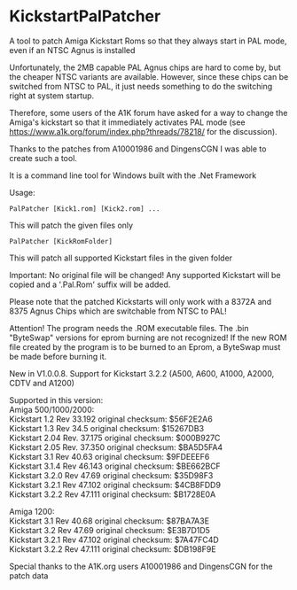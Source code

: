 # KickstartPalPatcher
A tool to patch Amiga Kickstart Roms so that they always start in PAL mode, even if an NTSC Agnus is installed 

Unfortunately, the 2MB capable PAL Agnus chips are hard to come by, but the cheaper NTSC variants are available.
However, since these chips can be switched from NTSC to PAL, it just needs something to do the switching right at system startup.

Therefore, some users of the A1K forum have asked for a way to change the Amiga's kickstart so that it immediately activates PAL mode (see https://www.a1k.org/forum/index.php?threads/78218/ for the discussion).

Thanks to the patches from A10001986 and DingensCGN I was able to create such a tool.

It is a command line tool for Windows built with the .Net Framework

Usage:
```
PalPatcher [Kick1.rom] [Kick2.rom] ...
```
This will patch the given files only

```
PalPatcher [KickRomFolder]
```
This will patch all supported Kickstart files in the given folder

Important: No original file will be changed!
Any supported Kickstart will be copied and a '.Pal.Rom' suffix will be added.

Please note that the patched Kickstarts will only work with a 8372A and 8375 Agnus Chips
which are switchable from NTSC to PAL!<br/>

Attention! The program needs the .ROM executable files. 
The .bin "ByteSwap" versions for eprom burning are not recognized!
If the new ROM file created by the program is to be burned to an Eprom, a ByteSwap must be made before burning it.

New in V1.0.0.8.
Support for Kickstart 3.2.2 (A500, A600, A1000, A2000, CDTV and A1200)

Supported in this version:<br/>
Amiga 500/1000/2000:<br/>
Kickstart 1.2 Rev 33.192 original checksum: $56F2E2A6<br/>
Kickstart 1.3 Rev 34.5 original checksum: $15267DB3<br/>
Kickstart 2.04 Rev. 37.175 original checksum: $000B927C<br/>
Kickstart 2.05 Rev. 37.350 original checksum: $BA5D5FA4<br/>
Kickstart 3.1 Rev 40.63 original checksum: $9FDEEEF6<br/>
Kickstart 3.1.4 Rev 46.143 original checksum: $BE662BCF<br/>
Kickstart 3.2.0 Rev 47.69 original checksum: $35D98F3<br/>
Kickstart 3.2.1 Rev 47.102 original checksum: $4CB8FDD9<br/>
Kickstart 3.2.2 Rev 47.111 original checksum: $B1728E0A<br/>

Amiga 1200:<br/>
Kickstart 3.1 Rev 40.68 original checksum: $87BA7A3E<br/>
Kickstart 3.2 Rev 47.69 original checksum: $E3B7D1D5<br/>
Kickstart 3.2.1 Rev 47.102 original checksum: $7A47FC4D<br/>
Kickstart 3.2.2 Rev 47.111 original checksum: $DB198F9E<br/>

Special thanks to the A1K.org users A10001986 and DingensCGN for the patch data<br/>
